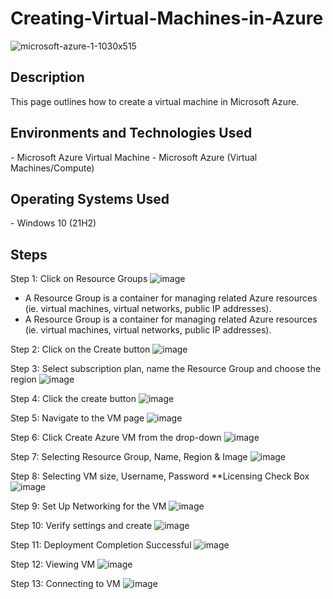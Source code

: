 # Creating-Virtual-Machines-in-Azure
![microsoft-azure-1-1030x515](https://github.com/user-attachments/assets/6590f5f0-030f-4550-80db-af640b76afb9)




<h2>Description</h2>
<p>This page outlines how to create a virtual machine in Microsoft Azure.</p>

<h2>Environments and Technologies Used</h2>
- Microsoft Azure Virtual Machine
- Microsoft Azure (Virtual Machines/Compute)

<h2>Operating Systems Used</h2>
- Windows 10</b> (21H2)

<h2>Steps</h2>

Step 1: Click on Resource Groups
![image](https://github.com/user-attachments/assets/cd8ff1af-89aa-46cb-adfe-56a53c98c24f)
- A Resource Group is a container for managing related Azure resources (ie. virtual machines, virtual networks, public IP addresses).
- A Resource Group is a container for managing related Azure resources (ie. virtual machines, virtual networks, public IP addresses).


Step 2: Click on the Create button
![image](https://github.com/user-attachments/assets/4dce5f73-e714-4fc0-af72-bc80b97cb251)

Step 3: Select subscription plan, name the Resource Group and choose the region
![image](https://github.com/user-attachments/assets/2a406004-4858-4edc-9fb1-1cbe52e0568c)


Step 4: Click the create button 
![image](https://github.com/user-attachments/assets/61591600-34d9-4347-9fdb-6268625aeca9)

Step 5: Navigate to the VM page 
![image](https://github.com/user-attachments/assets/6062ec66-39f7-4c84-80d8-3a9add75e45f)


Step 6: Click Create Azure VM from the drop-down 
![image](https://github.com/user-attachments/assets/3d3c121c-17f7-4f15-990b-2d2dfc4f0a9e)

Step 7: Selecting Resource Group, Name, Region & Image
![image](https://github.com/user-attachments/assets/0ec9a060-a814-49d5-83e8-ecbffdddadb2)

Step 8: Selecting VM size, Username, Password **Licensing Check Box 
![image](https://github.com/user-attachments/assets/ded72592-0bee-4c6a-aee8-0d368867d2b8)

Step 9: Set Up Networking for the VM
![image](https://github.com/user-attachments/assets/b03ef94c-449a-422f-8348-5f278179ebe0)


Step 10: Verify settings and create
![image](https://github.com/user-attachments/assets/d7d0a365-de62-430c-83fb-7b6bec63bf8e)

Step 11: Deployment Completion Successful
![image](https://github.com/user-attachments/assets/97f026a5-e470-4477-ae66-0fa76becaf25)

Step 12: Viewing VM
![image](https://github.com/user-attachments/assets/1e977c5a-574d-42cc-a1d8-695addcd5e71)

Step 13: Connecting to VM
![image](https://github.com/user-attachments/assets/2d6f7395-b746-4b7e-866c-562aca947087)












